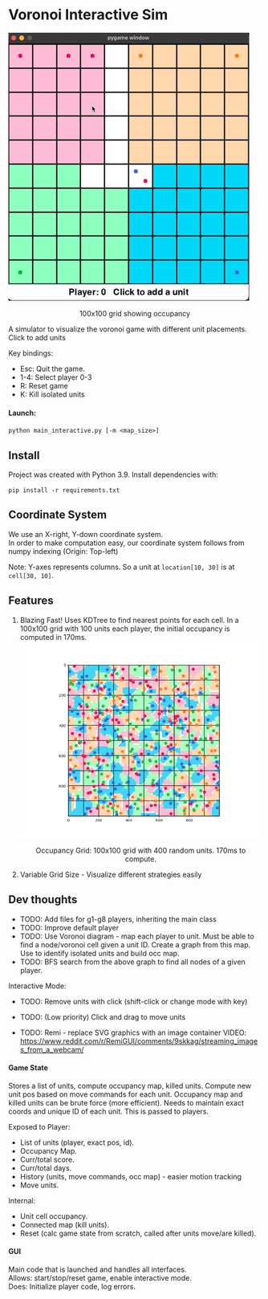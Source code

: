 # Voronoi Interactive Sim

![](images/demo.gif)
<p align="center">100x100 grid showing occupancy</p>

A simulator to visualize the voronoi game with different unit placements.  
Click to add units

Key bindings:  
  - Esc: Quit the game.  
  - 1-4: Select player 0-3  
  - R: Reset game
  - K: Kill isolated units  

#### Launch:

```shell
python main_interactive.py [-m <map_size>]
```

## Install

Project was created with Python 3.9. Install dependencies with:

```shell
pip install -r requirements.txt
```

## Coordinate System

We use an X-right, Y-down coordinate system.  
In order to make computation easy, our coordinate system follows from numpy indexing (Origin: Top-left)  

Note: Y-axes represents columns. So a unit at `location[10, 30]` is at `cell[30, 10]`.


## Features

1. Blazing Fast! Uses KDTree to find nearest points for each cell.
   In a 100x100 grid with 100 units each player,
   the initial occupancy is computed in 170ms. 
   ![fast](images/speed_100x100_400pts.png)
   <p align="center">Occupancy Grid: 100x100 grid with 400 random units. 170ms to compute.</p>

2. Variable Grid Size - Visualize different strategies easily


## Dev thoughts

- TODO: Add files for g1-g8 players, inheriting the main class
- TODO: Improve default player
- TODO: Use Voronoi diagram - map each player to unit. Must be able to find a node/voronoi cell given
  a unit ID. Create a graph from this map. Use to identify isolated units and build occ map.
- TODO: BFS search from the above graph to find all nodes of a given player.

Interactive Mode:
- TODO: Remove units with click (shift-click or change mode with key)
- TODO: (Low priority) Click and drag to move units

- TODO: Remi - replace SVG graphics with an image container
       VIDEO: https://www.reddit.com/r/RemiGUI/comments/9skkag/streaming_images_from_a_webcam/

 
#### Game State 
Stores a list of units, compute occupancy map, killed units. Compute new unit pos based on move
commands for each unit. Occupancy map and killed units can be brute force (more efficient).
Needs to maintain exact coords and unique ID of each unit. This is passed to players.
      
Exposed to Player: 
   - List of units (player, exact pos, id). 
   - Occupancy Map. 
   - Curr/total score.
   - Curr/total days.
   - History (units, move commands, occ map) - easier motion tracking
   - Move units. 
 
Internal: 
   - Unit cell occupancy.
   - Connected map (kill units). 
   - Reset (calc game state from scratch, called after units move/are killed).

 
#### GUI 
Main code that is launched and handles all interfaces.  
Allows: start/stop/reset game, enable interactive mode.  
Does: Initialize player code,  log errors.  
